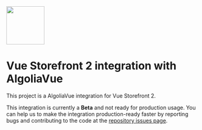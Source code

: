 <img src="https://blog.vuestorefront.io/wp-content/uploads/2020/01/1QU9F6hQlFyHsJIbsdmt6FA.png" height="100px" />

# Vue Storefront 2 integration with AlgoliaVue

This project is a AlgoliaVue integration for Vue Storefront 2.

This integration is currently a **Beta** and not ready for production usage. You can help us to make the integration production-ready faster by reporting bugs and contributing to the code at the [repository issues page](https://github.com/vuestorefront/AlgoliaVue/issues).
